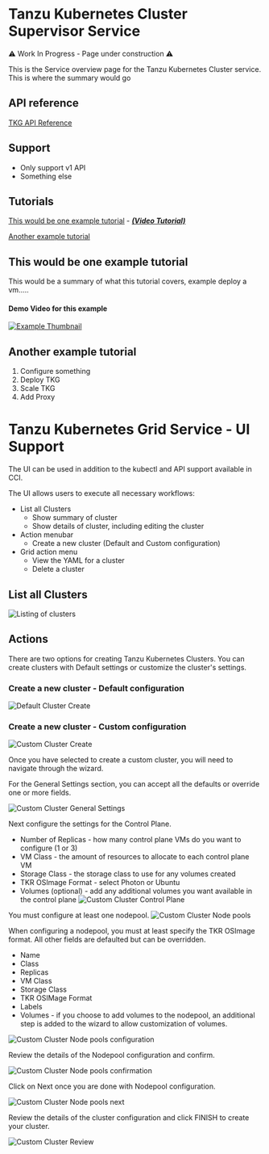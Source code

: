 
# Tanzu Kubernetes Cluster Supervisor Service

⚠️ Work In Progress - Page under construction ⚠️

This is the Service overview page for the Tanzu Kubernetes Cluster service. This is where the summary would go  

## API reference

[TKG API Reference](http://developers.eng.vmware.com/apis/iaas/)

## Support
* Only support v1 API
* Something else


## Tutorials
[This would be one example tutorial](#this-would-be-one-example-tutorial) - [***(Video Tutorial)***](#demo-video-for-this-example)

[Another example tutorial](#another-example-tutorial)


## This would be one example tutorial

This would be a summary of what this tutorial covers, example deploy a vm.....


#### Demo Video for this example

[![Example Thumbnail](source/images/example_thumbnail.PNG "This is an example")](https://www.youtube.com/)

## Another example tutorial
1. Configure something
2. Deploy TKG
3. Scale TKG
4. Add Proxy

# Tanzu Kubernetes Grid Service - UI Support

The UI can be used in addition to the kubectl and API support available in CCI.

The UI allows users to execute all necessary workflows:
- List all Clusters
    - Show summary of cluster
    - Show details of cluster, including editing the cluster
- Action menubar
    - Create a new cluster (Default and Custom configuration)
- Grid action menu
    - View the YAML for a cluster
    - Delete a cluster

## List all Clusters

![Listing of clusters](source/images/tkgs-list.png "Listing of clusters")


## Actions
There are two options for creating Tanzu Kubernetes Clusters. You can create clusters with Default settings or customize the cluster's settings.
### Create a new cluster - Default configuration

![Default Cluster Create](source/images/defaultclustercreate.png "Default Cluster Create")

### Create a new cluster - Custom configuration

![Custom Cluster Create](source/images/customclustercreate.png "Custom Cluster Create")

Once you have selected to create a custom cluster, you will need to navigate through the wizard.

For the General Settings section, you can accept all the defaults or override one or more fields.

![Custom Cluster General Settings](source/images/customgeneralsettings.png "Custom Cluster General Settings")

Next configure the settings for the Control Plane.
- Number of Replicas - how many control plane VMs do you want to configure (1 or 3)
- VM Class - the amount of resources to allocate to each control plane VM
- Storage Class - the storage class to use for any volumes created
- TKR OSImage Format - select Photon or Ubuntu
- Volumes (optional) - add any additional volumes you want available in the control plane
![Custom Cluster Control Plane](source/images/customcontrolplane.png "Custom Control Plane")

You must configure at least one nodepool. 
![Custom Cluster Node pools](source/images/customnodepools.png "Custom Cluster Node pools")

When configuring a nodepool, you must at least specify the TKR OSImage format. All other fields are defaulted but can be overridden.

- Name
- Class
- Replicas
- VM Class
- Storage Class
- TKR OSIMage Format
- Labels
- Volumes - if you choose to add volumes to the nodepool, an additional step is added to the wizard to allow customization of volumes.

![Custom Cluster Node pools configuration](source/images/customnodepoolconfig.png "Custom Cluster Node pools configuration")

Review the details of the Nodepool configuration and confirm.

![Custom Cluster Node pools confirmation](source/images/customnodepoolconfirm.png "Custom Cluster Node pools confirmation")

Click on Next once you are done with Nodepool configuration.

![Custom Cluster Node pools next](source/images/customnodepoolnext.png "Custom Cluster Node pools next")

Review the details of the cluster configuration and click FINISH to create your cluster.

![Custom Cluster Review](source/images/customreview.png "Custom Cluster Review")
